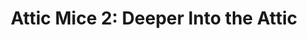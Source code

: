 ---
title: "Attic Mice 2: Deeper Into the Attic"
url: /allentown/attic-mice-2-deeper-into-the-attic/
shop: Antiquitäten
---